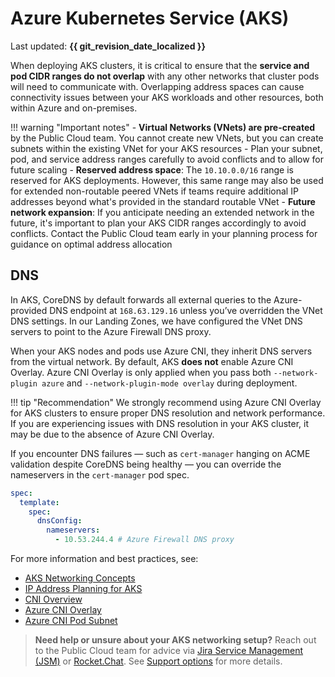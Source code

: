 # Azure Kubernetes Service (AKS)

Last updated: **{{ git_revision_date_localized }}**

When deploying AKS clusters, it is critical to ensure that the **service and pod CIDR ranges do not overlap** with any other networks that cluster pods will need to communicate with. Overlapping address spaces can cause connectivity issues between your AKS workloads and other resources, both within Azure and on-premises.

!!! warning "Important notes"
    - **Virtual Networks (VNets) are pre-created** by the Public Cloud team. You cannot create new VNets, but you can create subnets within the existing VNet for your AKS resources
    - Plan your subnet, pod, and service address ranges carefully to avoid conflicts and to allow for future scaling
    - **Reserved address space**: The `10.10.0.0/16` range is reserved for AKS deployments. However, this same range may also be used for extended non-routable peered VNets if teams require additional IP addresses beyond what's provided in the standard routable VNet
    - **Future network expansion**: If you anticipate needing an extended network in the future, it's important to plan your AKS CIDR ranges accordingly to avoid conflicts. Contact the Public Cloud team early in your planning process for guidance on optimal address allocation

## DNS

In AKS, CoreDNS by default forwards all external queries to the Azure-provided DNS endpoint at `168.63.129.16` unless you’ve overridden the VNet DNS settings. In our Landing Zones, we have configured the VNet DNS servers to point to the Azure Firewall DNS proxy.

When your AKS nodes and pods use Azure CNI, they inherit DNS servers from the virtual network. By default, AKS **does not** enable Azure CNI Overlay. Azure CNI Overlay is only applied when you pass both `--network-plugin azure` and `--network-plugin-mode overlay` during deployment.

!!! tip "Recommendation"
    We strongly recommend using Azure CNI Overlay for AKS clusters to ensure proper DNS resolution and network performance. If you are experiencing issues with DNS resolution in your AKS cluster, it may be due to the absence of Azure CNI Overlay.

If you encounter DNS failures — such as `cert-manager` hanging on ACME validation despite CoreDNS being healthy — you can override the nameservers in the `cert-manager` pod spec.

```yaml
spec:
  template:
    spec:
      dnsConfig:
        nameservers:
          - 10.53.244.4 # Azure Firewall DNS proxy
```

For more information and best practices, see:

- [AKS Networking Concepts](https://learn.microsoft.com/en-us/azure/aks/concepts-network)
- [IP Address Planning for AKS](https://learn.microsoft.com/en-us/azure/aks/concepts-network-ip-address-planning)
- [CNI Overview](https://learn.microsoft.com/en-us/azure/aks/concepts-network-cni-overview)
- [Azure CNI Overlay](https://learn.microsoft.com/en-us/azure/aks/concepts-network-azure-cni-overlay)
- [Azure CNI Pod Subnet](https://learn.microsoft.com/en-us/azure/aks/concepts-network-azure-cni-pod-subnet)

> **Need help or unsure about your AKS networking setup?**
> Reach out to the Public Cloud team for advice via [Jira Service Management (JSM)](https://citz-do.atlassian.net/servicedesk/customer/portal/3) or [Rocket.Chat](https://chat.developer.gov.bc.ca/). See [Support options](../../welcome/support.md) for more details.
